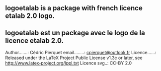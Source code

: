 logoetalab is a package with french licence etalab 2.0 logo.
----------------------------------------------------------------
logoetalab est un package avec le logo de la licence etalab 2.0.
----------------------------------------------------------------
Author.......: Cédric Pierquet
email........: cpierquet@outlook.fr
Licence......: Released under the LaTeX Project Public License v1.3c or later, see http://www.latex-project.org/lppl.txt
Licence svg..: CC-BY 2.0